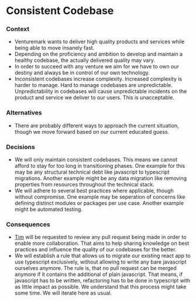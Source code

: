 # Consistent Codebase



### Context

- Venturemark wants to deliver high quality products and services while being
  able to move insanely fast.
- Depending on the proficiency and ambition to develop and maintain a healthy
  codebase, the actually delivered quality may vary.
- In order to succeed with any venture we aim for we have to own our destiny and
  always be in control of our own technology.
- Inconsistent codebases increase complexity. Increased complexity is harder to
  manage. Hard to manage codebases are unpredictable. Unpredictability in
  codebases will cause unpredictable incidents on the product and service we
  deliver to our users. This is unacceptable.



### Alternatives

- There are probably different ways to approach the current situation, though we
  move forward based on our current educated guess.



### Decisions

- We will only maintain consistent codebases. This means we cannot afford to
  stay for too long in transitioning phases. One example for this may be any
  structural technical debt like javascript to typescript migrations. Another
  example might be any data migration like removing properties from resources
  throughout the technical stack.
- We will adhere to several best practices where applicable, though without
  compromise. One example may be seperation of concerns like defining distinct
  modules or packages per use case. Another example might be automated testing.



### Consequences

- [Tim](https://github.com/xh3b4sd) will be requested to review any pull request
  being made in order to enable more collaboration. That aims to help sharing
  knowledge on best practices and influence the quality of our codebases for the
  better.
- We will establish a rule that allows us to migrate our existing react app to
  use typescript exclusively, without allowing to write any bare javascript
  ourselves anymore. The rule is, that no pull request can be merged anymore if
  it contains the additional of plain javascript. That means, if javascript has
  to be written, refactoring has to be done in typescript with as little impact
  as possible. We understand that this process might take some time. We will
  iterate here as usual.

